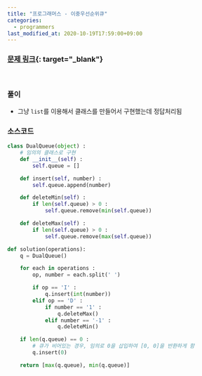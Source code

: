 ```yaml
---
title: "프로그래머스 - 이중우선순위큐"
categories: 
  - programmers
last_modified_at: 2020-10-19T17:59:00+09:00
---
```


### [<u>문제 링크</u>](https://programmers.co.kr/learn/courses/30/lessons/42628){: target="_blank"}
<br/>

### 풀이
- 그냥 `list`를 이용해서 클래스를 만들어서 구현했는데 정답처리됨

### 소스코드
```python
class DualQueue(object) :
    # 임의의 클래스로 구현
    def __init__(self) :
        self.queue = []

    def insert(self, number) :
        self.queue.append(number)

    def deleteMin(self) :
        if len(self.queue) > 0 :
            self.queue.remove(min(self.queue))

    def deleteMax(self) :
        if len(self.queue) > 0 :
            self.queue.remove(max(self.queue))

def solution(operations):
    q = DualQueue()

    for each in operations :
        op, number = each.split(' ')

        if op == 'I' :
            q.insert(int(number))
        elif op == 'D' :
            if number == '1' :
                q.deleteMax()
            elif number == '-1' :
                q.deleteMin()

    if len(q.queue) == 0 :
        # 큐가 비어있는 경우, 임의로 0을 삽입하여 [0, 0]을 반환하게 함
        q.insert(0)

    return [max(q.queue), min(q.queue)]
```